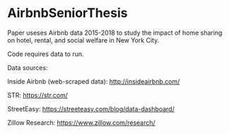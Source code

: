 # AirbnbSeniorThesis

Paper useses Airbnb data 2015-2018 to study the impact of home sharing on hotel, rental, and social welfare in New York City.

Code requires data to run.

Data sources: 

Inside Airbnb (web-scraped data): http://insideairbnb.com/

STR: https://str.com/

StreetEasy: https://streeteasy.com/blog/data-dashboard/

Zillow Research: https://www.zillow.com/research/
